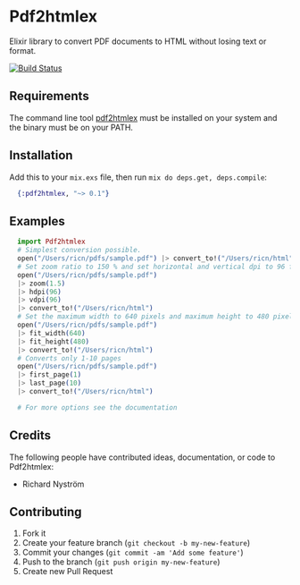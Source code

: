Pdf2htmlex
==========
Elixir library to convert PDF documents to HTML without losing text or format.

[![Build Status](https://travis-ci.org/ricn/pdf2htmlex.png?branch=master)](https://travis-ci.org/ricn/pdf2htmlex)

## Requirements

The command line tool [pdf2htmlex](http://coolwanglu.github.io/pdf2htmlEX/) must be installed on your system and the binary must be on your PATH.

## Installation

Add this to your `mix.exs` file, then run `mix do deps.get, deps.compile`:

```elixir
  {:pdf2htmlex, "~> 0.1"}
```

## Examples
```elixir
  import Pdf2htmlex
  # Simplest conversion possible.
  open("/Users/ricn/pdfs/sample.pdf") |> convert_to!("/Users/ricn/html")
  # Set zoom ratio to 150 % and set horizontal and vertical dpi to 96 for images.
  open("/Users/ricn/pdfs/sample.pdf")
  |> zoom(1.5)
  |> hdpi(96)
  |> vdpi(96)
  |> convert_to!("/Users/ricn/html")
  # Set the maximum width to 640 pixels and maximum height to 480 pixels
  open("/Users/ricn/pdfs/sample.pdf")
  |> fit_width(640)
  |> fit_height(480)
  |> convert_to!("/Users/ricn/html")
  # Converts only 1-10 pages
  open("/Users/ricn/pdfs/sample.pdf")
  |> first_page(1)
  |> last_page(10)
  |> convert_to!("/Users/ricn/html")

  # For more options see the documentation
```

## Credits

The following people have contributed ideas, documentation, or code to Pdf2htmlex:

* Richard Nyström

## Contributing

1. Fork it
2. Create your feature branch (`git checkout -b my-new-feature`)
3. Commit your changes (`git commit -am 'Add some feature'`)
4. Push to the branch (`git push origin my-new-feature`)
5. Create new Pull Request
